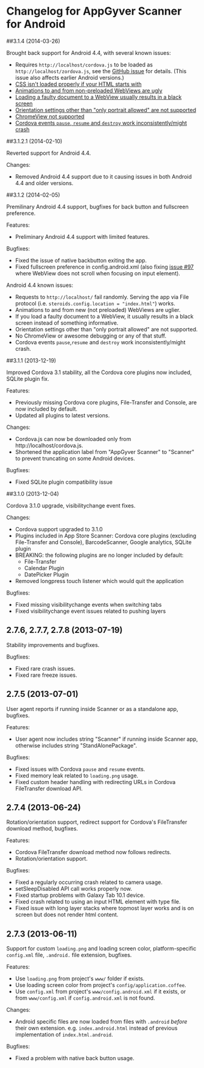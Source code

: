 # Changelog for AppGyver Scanner for Android

##3.1.4 (2014-03-26)

Brought back support for Android 4.4, with several known issues:

* Requires `http://localhost/cordova.js` to be loaded as `http://localhost/zordova.js`, see the [GitHub issue](https://github.com/AppGyver/scanner/issues/184) for details. (This issue also affects earlier Android versions.)
* [CSS isn't loaded properly if your HTML starts with <!DOCTYPE html>](https://github.com/AppGyver/scanner/issues/190)
* [Animations to and from non-preloaded WebViews are ugly](https://github.com/AppGyver/scanner/issues/189)
* [Loading a faulty document to a WebView usually results in a black screen](https://github.com/AppGyver/scanner/issues/188)
* [Orientation settings other than "only portrait allowed" are not supported](https://github.com/AppGyver/scanner/issues/187)
* [ChromeView not supported](https://github.com/AppGyver/scanner/issues/186)
* [Cordova events `pause`, `resume` and `destroy` work inconsistently/might crash](https://github.com/AppGyver/scanner/issues/185)

##3.1.2.1 (2014-02-10)

Reverted support for Android 4.4.

Changes:
  - Removed Android 4.4 support due to it causing issues in both Android 4.4 and older versions.

##3.1.2 (2014-02-05)

Premilinary Android 4.4 support, bugfixes for back button and fullscreen preference.

Features:
  - Preliminary Android 4.4 support with limited features.

Bugfixes:
  - Fixed the issue of native backbutton exiting the app.
  - Fixed fullscreen preference in config.android.xml (also fixing [issue #97](https://github.com/AppGyver/scanner/issues/97) where WebView does not scroll when focusing on input element).

Android 4.4 known issues:
  - Requests to `http://localhost/` fail randomly. Serving the app via File protocol (i.e. `steroids.config.location = "index.html"`) works.
  - Animations to and from new (not preloaded) WebViews are uglier.
  - If you load a faulty document to a WebView, it usually results in a black screen instead of something informative.
  - Orientation settings other than "only portrait allowed" are not supported.
  - No ChromeView or awesome debugging or any of that stuff.
  - Cordova events `pause`,`resume` and `destroy` work inconsistently/might crash.


##3.1.1 (2013-12-19)

Improved Cordova 3.1 stability, all the Cordova core plugins now included, SQLite plugin fix.

Features:

  - Previously missing Cordova core plugins, File-Transfer and Console, are now included by default.
  - Updated all plugins to latest versions.

Changes:
  - Cordova.js can now be downloaded only from http://localhost/cordova.js.
  - Shortened the application label from "AppGyver Scanner" to "Scanner" to prevent truncating on some Android devices.

Bugfixes:
  - Fixed SQLite plugin compatibility issue

##3.1.0 (2013-12-04)

Cordova 3.1.0 upgrade, visibilitychange event fixes.

Changes:
  - Cordova support upgraded to 3.1.0
  - Plugins included in App Store Scanner: Cordova core plugins (excluding File-Transfer and Console), BarcodeScanner, Google analytics, SQLite plugin
  - BREAKING: the following plugins are no longer included by default:
      - File-Transfer
      - Calendar Plugin
      - DatePicker Plugin
  - Removed longpress touch listener which would quit the application

Bugfixes:
  - Fixed missing visibilitychange events when switching tabs
  - Fixed visibilitychange event issues related to pushing layers

## 2.7.6, 2.7.7, 2.7.8 (2013-07-19)

Stability improvements and bugfixes.

Bugfixes:
  - Fixed rare crash issues.
  - Fixed rare freeze issues.

## 2.7.5 (2013-07-01)

User agent reports if running inside Scanner or as a standalone app, bugfixes.

Features:
  - User agent now includes string "Scanner" if running inside Scanner app, otherwise includes string "StandAlonePackage".

Bugfixes:
  - Fixed issues with Cordova `pause` and `resume` events.
  - Fixed memory leak related to `loading.png` usage.
  - Fixed custom header handling with redirecting URLs in Cordova FileTransfer download API.

## 2.7.4 (2013-06-24)

Rotation/orientation support, redirect support for Cordova's FileTransfer download method, bugfixes.

Features:
  - Cordova FileTransfer download method now follows redirects.
  - Rotation/orientation support.

Bugfixes:
  - Fixed a regularly occurring crash related to camera usage.
  - setSleepDisabled API call works properly now.
  - Fixed startup problems with Galaxy Tab 10.1 device.
  - Fixed crash related to using an input HTML element with type file.
  - Fixed issue with long layer stacks where topmost layer works and is on screen but does not render html content.

## 2.7.3 (2013-06-11)

Support for custom `loading.png` and loading screen color, platform-specific `config.xml` file, `.android.` file extension, bugfixes.

Features:
  - Use `loading.png` from project's `www/` folder if exists.
  - Use loading screen color from project's `config/application.coffee`.
  - Use `config.xml` from project's `www/config.android.xml` if it exists, or from `www/config.xml` if `config.android.xml` is not found.

Changes:
  - Android specific files are now loaded from files with `.android` _before_ their own extension. e.g. `index.android.html` instead of previous implementation of `index.html.android`.

Bugfixes:
  - Fixed a problem with native back button usage.
